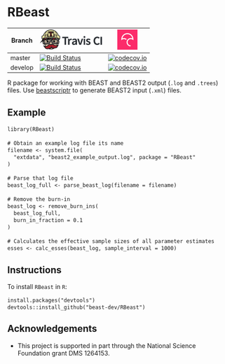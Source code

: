 # RBeast

Branch|[![Travis CI logo](TravisCI.png)](https://travis-ci.org)|[![Codecov logo](Codecov.png)](https://www.codecov.io)
---|---|---
master|[![Build Status](https://travis-ci.org/beast-dev/RBeast.svg?branch=master)](https://travis-ci.org/beast-dev/RBeast)|[![codecov.io](https://codecov.io/github/beast-dev/RBeast/coverage.svg?branch=master)](https://codecov.io/github/beast-dev/RBeast/branch/master)
develop|[![Build Status](https://travis-ci.org/beast-dev/RBeast.svg?branch=develop)](https://travis-ci.org/beast-dev/RBeast)|[![codecov.io](https://codecov.io/github/beast-dev/RBeast/coverage.svg?branch=develop)](https://codecov.io/github/beast-dev/RBeast/branch/develop)

R package for working with BEAST and BEAST2 output (`.log` and `.trees`) files. 
Use [beastscriptr](github.com/richelbilderbeek/beastscriptr) to generate BEAST2 input (`.xml`) files.


## Example

```
library(RBeast)

# Obtain an example log file its name
filename <- system.file(
  "extdata", "beast2_example_output.log", package = "RBeast"
)

# Parse that log file
beast_log_full <- parse_beast_log(filename = filename)

# Remove the burn-in
beast_log <- remove_burn_ins(
  beast_log_full,
  burn_in_fraction = 0.1
)

# Calculates the effective sample sizes of all parameter estimates
esses <- calc_esses(beast_log, sample_interval = 1000)
```

## Instructions

To install `RBeast` in `R`:

```{r}
install.packages("devtools")
devtools::install_github("beast-dev/RBeast")
```

## Acknowledgements

 * This project is supported in part through the National Science Foundation grant DMS 1264153.
